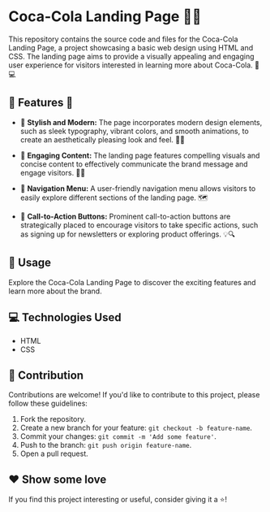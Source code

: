 # Coca-Cola Landing Page 🥤🌐

This repository contains the source code and files for the Coca-Cola Landing Page, a project showcasing a basic web design using HTML and CSS. The landing page aims to provide a visually appealing and engaging user experience for visitors interested in learning more about Coca-Cola. 🎉💻

## 🌟 Features 🚀

- 🔸 **Stylish and Modern:** The page incorporates modern design elements, such as sleek typography, vibrant colors, and smooth animations, to create an aesthetically pleasing look and feel. 🎨✨

- 🔸 **Engaging Content:** The landing page features compelling visuals and concise content to effectively communicate the brand message and engage visitors. 📸📝

- 🔸 **Navigation Menu:** A user-friendly navigation menu allows visitors to easily explore different sections of the landing page. 🗺️

- 🔸 **Call-to-Action Buttons:** Prominent call-to-action buttons are strategically placed to encourage visitors to take specific actions, such as signing up for newsletters or exploring product offerings. 💡🔍



## 🚀 Usage

Explore the Coca-Cola Landing Page to discover the exciting features and learn more about the brand.

## 💻 Technologies Used

- HTML
- CSS

## 🤝 Contribution

Contributions are welcome! If you'd like to contribute to this project, please follow these guidelines:

1. Fork the repository.
2. Create a new branch for your feature: `git checkout -b feature-name`.
3. Commit your changes: `git commit -m 'Add some feature'`.
4. Push to the branch: `git push origin feature-name`.
5. Open a pull request.

## ❤️ Show some love

If you find this project interesting or useful, consider giving it a ⭐️!

